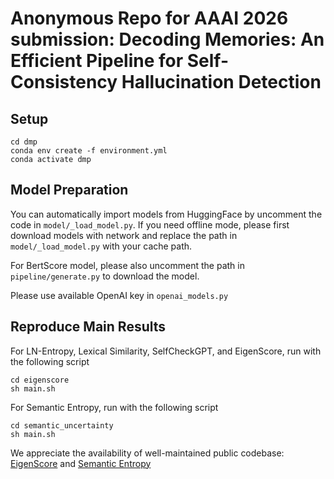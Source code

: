 # Anonymous Repo for AAAI 2026 submission: Decoding Memories: An Efficient Pipeline for Self-Consistency Hallucination Detection

## Setup
```
cd dmp
conda env create -f environment.yml
conda activate dmp
```

## Model Preparation

You can automatically import models from HuggingFace by uncomment the code in `model/_load_model.py`. If you need offline mode, please first download models with network and replace the path in `model/_load_model.py` with your cache path.

For BertScore model, please also uncomment the path in `pipeline/generate.py` to download the model.

Please use available OpenAI key in `openai_models.py`

## Reproduce Main Results

For LN-Entropy, Lexical Similarity, SelfCheckGPT, and EigenScore, run with the following script
```
cd eigenscore
sh main.sh
```

For Semantic Entropy, run with the following script
```
cd semantic_uncertainty
sh main.sh
```

We appreciate the availability of well-maintained public codebase: [EigenScore](https://github.com/D2I-ai/eigenscore) and [Semantic Entropy](https://github.com/jlko/semantic_uncertainty)
